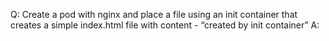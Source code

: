 Q: Create a pod with nginx and place a file using an init container that creates a simple index.html file with content - “created by init container”
A:
